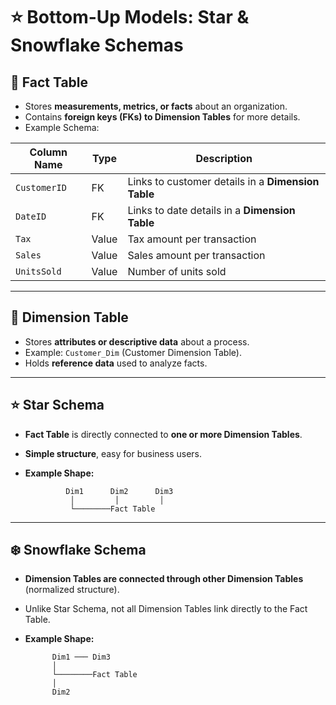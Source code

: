 # ⭐ Bottom-Up Models: Star & Snowflake Schemas  

## 📌 Fact Table  
- Stores **measurements, metrics, or facts** about an organization.  
- Contains **foreign keys (FKs) to Dimension Tables** for more details.  
- Example Schema:  

| Column Name  | Type  | Description |
|-------------|------|-------------|
| `CustomerID` | FK   | Links to customer details in a **Dimension Table** |
| `DateID`     | FK   | Links to date details in a **Dimension Table** |
| `Tax`        | Value | Tax amount per transaction |
| `Sales`      | Value | Sales amount per transaction |
| `UnitsSold`  | Value | Number of units sold |

---

## 📌 Dimension Table  
- Stores **attributes or descriptive data** about a process.  
- Example: `Customer_Dim` (Customer Dimension Table).  
- Holds **reference data** used to analyze facts.  

---

## ⭐ Star Schema  
- **Fact Table** is directly connected to **one or more Dimension Tables**.  
- **Simple structure**, easy for business users.  
- **Example Shape:**  

               Dim1      Dim2      Dim3  
                │         │         │  
                └────────Fact Table  


---

## ❄️ Snowflake Schema  
- **Dimension Tables are connected through other Dimension Tables** (normalized structure).  
- Unlike Star Schema, not all Dimension Tables link directly to the Fact Table.  
- **Example Shape:**  

            Dim1 ─── Dim3
            │          
            └────────Fact Table  
            │  
            Dim2  

